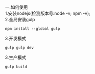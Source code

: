 一.如何使用<br>
1.安装nodejs(检测版本号:node -v; npm -v);<br>
2.全局安装gulp<br>
```
npm install --global gulp
```
3.开发模式<br>
```
gulp gulp dev
```
3.生产模式<br>
```
gulp build
```
